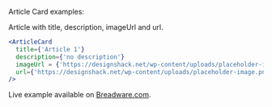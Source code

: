Article Card examples:

Article with title, description, imageUrl and url.

```jsx
<ArticleCard
  title={'Article 1'}
  description={'no description'}
  imageUrl = {'https://designshack.net/wp-content/uploads/placeholder-image.png'}
  url={'https://designshack.net/wp-content/uploads/placeholder-image.png'}
/>
```

Live example available on [Breadware.com](https://breadware.com).

